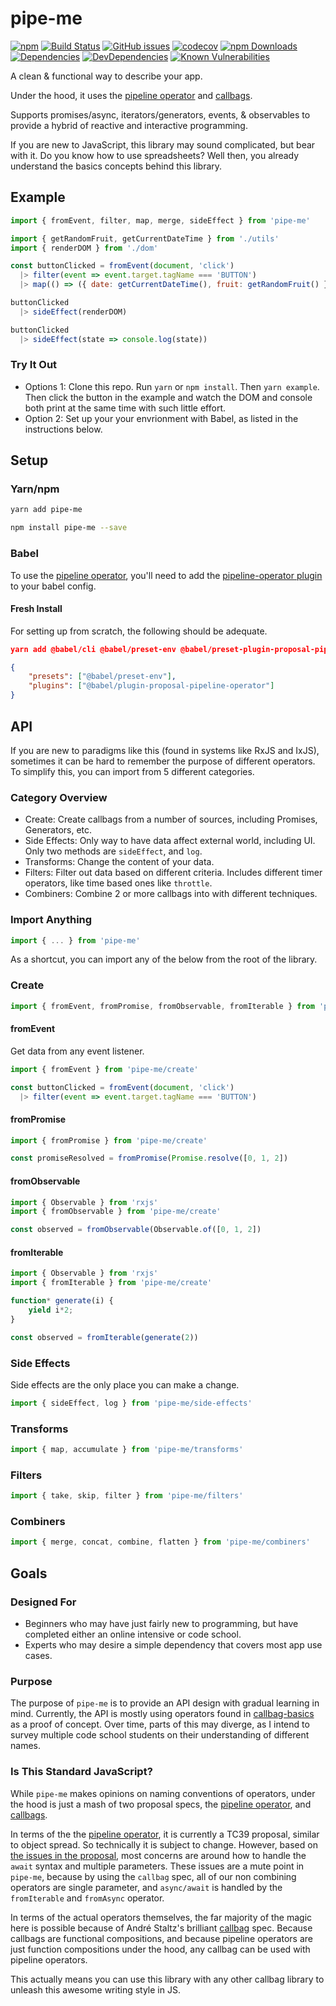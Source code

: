 # pipe-me

[![npm](https://img.shields.io/npm/v/pipe-me.svg)]()
[![Build Status](https://travis-ci.org/sartaj/pipe-me.svg?branch=master)](https://travis-ci.org/sartaj/pipe-me)
[![GitHub issues](https://img.shields.io/github/issues/sartaj/pipe-me.svg)](https://github.com/sartaj/pipe-me/issues)
[![codecov](https://codecov.io/gh/sartaj/pipe-me/branch/master/graph/badge.svg)](https://codecov.io/gh/sartaj/pipe-me)
[![npm Downloads](https://img.shields.io/npm/dm/pipe-me.svg)]()
[![Dependencies](https://img.shields.io/david/sartaj/pipe-me.svg)]()
[![DevDependencies](https://img.shields.io/david/dev/sartaj/pipe-me.svg)]()
[![Known Vulnerabilities](https://snyk.io/test/github/sartaj/pipe-me/badge.svg)](https://snyk.io/test/github/sartaj/pipe-me)

A clean & functional way to describe your app.

Under the hood, it uses the [pipeline operator](https://github.com/tc39/proposal-pipeline-operator) and [callbags](https://github.com/callbag/callbag).

Supports promises/async, iterators/generators, events, & observables to provide a hybrid of reactive and interactive programming.

If you are new to JavaScript, this library may sound complicated, but bear with it. Do you know how to use spreadsheets? Well then, you already understand the basics concepts behind this library.

## Example

```javascript
import { fromEvent, filter, map, merge, sideEffect } from 'pipe-me'

import { getRandomFruit, getCurrentDateTime } from './utils'
import { renderDOM } from './dom'

const buttonClicked = fromEvent(document, 'click')
  |> filter(event => event.target.tagName === 'BUTTON')
  |> map(() => ({ date: getCurrentDateTime(), fruit: getRandomFruit() }))

buttonClicked
  |> sideEffect(renderDOM)

buttonClicked
  |> sideEffect(state => console.log(state))
```

### Try It Out

* Options 1: Clone this repo. Run `yarn` or `npm install`. Then `yarn example`. Then click the button in the example and watch the DOM and console both print at the same time with such little effort.
* Option 2: Set up your your envrionment with Babel, as listed in the instructions below.

## Setup

### Yarn/npm

```bash
yarn add pipe-me
```

```bash
npm install pipe-me --save
```

### Babel

To use the [pipeline operator](https://github.com/tc39/proposal-pipeline-operator), you'll need to add the [pipeline-operator plugin](https://github.com/babel/babel/tree/master/packages/babel-plugin-proposal-pipeline-operator) to your babel config.

#### Fresh Install

For setting up from scratch, the following should be adequate.

```json
yarn add @babel/cli @babel/preset-env @babel/preset-plugin-proposal-pipeline --dev
```

```json
{
    "presets": ["@babel/preset-env"],
    "plugins": ["@babel/plugin-proposal-pipeline-operator"]
}
```

## API

If you are new to paradigms like this (found in systems like RxJS and IxJS), sometimes it can be hard to remember the purpose of different operators. To simplify this, you can import from 5 different categories.

### Category Overview

* Create: Create callbags from a number of sources, including Promises, Generators, etc.
* Side Effects: Only way to have data affect external world, including UI. Only two methods are `sideEffect`, and `log`.
* Transforms: Change the content of your data.
* Filters: Filter out data based on different criteria. Includes different timer operators, like time based ones like `throttle`.
* Combiners: Combine 2 or more callbags into with different techniques.

### Import Anything

```js
import { ... } from 'pipe-me'
```

As a shortcut, you can import any of the below from the root of the library.

### Create

```js
import { fromEvent, fromPromise, fromObservable, fromIterable } from 'pipe-me/create'
```

#### fromEvent

Get data from any event listener.

```js
import { fromEvent } from 'pipe-me/create'

const buttonClicked = fromEvent(document, 'click')
  |> filter(event => event.target.tagName === 'BUTTON')
```

#### fromPromise

```js
import { fromPromise } from 'pipe-me/create'

const promiseResolved = fromPromise(Promise.resolve([0, 1, 2])
```

#### fromObservable

```js
import { Observable } from 'rxjs'
import { fromObservable } from 'pipe-me/create'

const observed = fromObservable(Observable.of([0, 1, 2])
```

#### fromIterable

```js
import { Observable } from 'rxjs'
import { fromIterable } from 'pipe-me/create'

function* generate(i) {
    yield i*2;
}

const observed = fromIterable(generate(2))
```

### Side Effects

Side effects are the only place you can make a change.

```js
import { sideEffect, log } from 'pipe-me/side-effects'
```

### Transforms

```js
import { map, accumulate } from 'pipe-me/transforms'
```

### Filters

```js
import { take, skip, filter } from 'pipe-me/filters'
```

### Combiners

```js
import { merge, concat, combine, flatten } from 'pipe-me/combiners'
```

## Goals

### Designed For

* Beginners who may have just fairly new to programming, but have completed either an online intensive or code school.
* Experts who may desire a simple dependency that covers most app use cases.

### Purpose

The purpose of `pipe-me` is to provide an API design with gradual learning in mind. Currently, the API is mostly using operators found in [callbag-basics](https://github.com/staltz/callbag-basics) as a proof of concept. Over time, parts of this may diverge, as I intend to survey multiple code school students on their understanding of different names.

### Is This Standard JavaScript?

While `pipe-me` makes opinions on naming conventions of operators, under the hood is just a mash of two proposal specs, the [pipeline operator](https://github.com/tc39/proposal-pipeline-operator), and [callbags](https://github.com/callbag/callbag). 

In terms of the the [pipeline operator](https://github.com/tc39/proposal-pipeline-operator), it is currently a TC39 proposal, similar to object spread. So technically it is subject to change. However, based on [the issues in the proposal](https://github.com/tc39/proposal-pipeline-operator/issues), most concerns are around how to handle the `await` syntax and multiple parameters. These issues are a mute point in `pipe-me`, because by using the `callbag` spec, all of our non combining operators are single parameter, and `async/await` is handled by the `fromIterable` and `fromAsync` operator.

In terms of the actual operators themselves, the far majority of the magic here is possible because of André Staltz's brilliant [callbag](https://github.com/callbag/callbag) spec. Because callbags are functional compositions, and because pipeline operators are just function compositions under the hood, any callbag can be used with pipeline operators.

This actually means you can use this library with any other callbag library to unleash this awesome writing style in JS.
